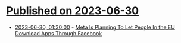 # [Published on 2023-06-30](index.md)

* [2023-06-30, 01:30:00](https://tech.slashdot.org/story/23/06/29/2138256/meta-is-planning-to-let-people-in-the-eu-download-apps-through-facebook?utm_source=rss1.0mainlinkanon&utm_medium=feed) - [Meta Is Planning To Let People In the EU Download Apps Through Facebook](https://tech.slashdot.org/story/23/06/29/2138256/meta-is-planning-to-let-people-in-the-eu-download-apps-through-facebook?utm_source=rss1.0mainlinkanon&utm_medium=feed)
